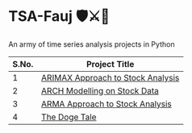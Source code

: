 # TSA-Fauj 🛡⚔🏹
An army of time series analysis projects in Python

| S.No. | Project Title | 
|-------|---------------|
| 1 | [ARIMAX Approach to Stock Analysis](https://github.com/DataMinati/TSA-Fauj/blob/main/ARIMA_Approach_to_Index_2k18_Stocks.ipynb) | 
| 2 | [ARCH Modelling on Stock Data](https://github.com/DataMinati/TSA-Fauj/blob/main/ARCH_Approach_to_Index_2k18_Stocks.ipynb) | 
| 3 | [ARMA Approach to Stock Analysis](https://github.com/DataMinati/TSA-Fauj/blob/main/ARMA_Approach_to_Index2k18_Stocks.ipynb) | 
| 4 | [The Doge Tale](https://github.com/DataMinati/TSA-Fauj/blob/main/The_Doge_Tale.ipynb) |

